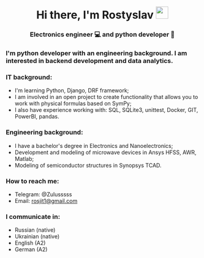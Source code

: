 <h1 align="center">Hi there, I'm Rostyslav</a> 
<img src="https://github.com/blackcater/blackcater/raw/main/images/Hi.gif" height="32"/></h1>
<h3 align="center">Electronics engineer 💻 and python developer 🐍 </h3>

### I'm python developer with an engineering background. I am interested in backend development and data analytics.

### IT background:
- I'm learning Python, Django, DRF framework;
- I am involved in an open project to create functionality that allows you to work with physical formulas based on SymPy;
- I also have experience working with: SQL, SQLite3, unittest, Docker, GIT, PowerBI, pandas.

### Engineering background:
- I have a bachelor's degree in Electronics and Nanoelectronics;
- Development and modeling of microwave devices in Ansys HFSS, AWR, Matlab;
- Modeling of semiconductor structures in Synopsys TCAD.

### How to reach me:
- Telegram: @Zulusssss
- Email: rosjit1@gmail.com

### I communicate in:
- Russian (native)
- Ukrainian (native)
- English (A2)
- German (A2)


<!--
**Zulusssss/Zulusssss** is a ✨ _special_ ✨ repository because its `README.md` (this file) appears on your GitHub profile.

Here are some ideas to get you started:

- 🔭 I’m currently working on ...
- 🌱 I’m currently learning ...
- 👯 I’m looking to collaborate on ...
- 🤔 I’m looking for help with ...
- 💬 Ask me about ...
- 📫 How to reach me: ...
- 😄 Pronouns: ...
- ⚡ Fun fact: ...
-->

